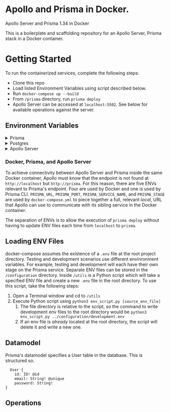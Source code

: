 # Apollo and Prisma in Docker.
Apollo Server and Prisma 1.34 in Docker

This is a boilerplate and scaffolding repository for an Apollo Server, Prisma stack in a Docker container.

# Getting Started

To run the containerized services, complete the following steps:
- Clone this repo
- Load listed Environment Variables using script described below.
- Run `docker-compose up --build`
- From `/prisma` directory, run `prisma deploy`
- Apollo Server can be accessed at `localhost:5502`. See below for available operations against the server.


## Environment Variables

<details>
  <summary>Prisma</summary>

  * `PRISMA_ENDPOINT` | Specifies the full Prisma endpoint to which Prisma CLI can execute deploy commands. 
  * `PRISMA_URL` | Component of following four ENV variables. Used by `docker-compose` to specify Prisma's endpoint within Docker container.
  * `PRISMA_PORT`
  * `PRISMA_SERVICE_NAME`
  * `PRISMA_STAGE`
  * `PRISMA_SECRET` | Used to authenticate requests to Prisma Client
  * `PRISMA_MANAGEMENT_API_SECRET` | Optional, but should also be excluded from Docker and Prisma configurations. This ENV provides a secret for Prisma's Management API.
  

</details>

<details> 
  <summary>Postgres</summary> 

  * `PG_USER` | Specifies the username of the Postgres database.
  * `PG_PASSWORD` | Specifies the password for the Postgres database.
</details>
<details> 
  <summary>Apollo Server</summary>

  * `JWT_SECRET` | Secret used for generating and evaluating Authorization tokens.
  * `APOLLO_PORT` | Specifies the port at which the Apollo Server listens.
</details>


### Docker, Prisma, and Apollo Server


To achieve connectivity between Apollo Server and Prisma inside the same Docker container, Apollo must know that the endpoint is not found at `http://localhost` but `http://prisma`. For this reason, there are five ENVs relevant to Prisma's endpoint. Four are used by Docker and one is used by Prisma CLI. `PRISMA_URL`, `PRISMA_PORT`, `PRISMA_SERVICE_NAME`, and `PRISMA_STAGE` are used by `docker-compose.yml` to piece together a full, relevant *local*, URL that Apollo can use to communicate with its sibling service in the Docker container.

The separation of ENVs is to allow the execution of `prisma deploy` without having to update ENV files each time from `localhost` to `prisma`.

## Loading ENV Files

docker-compose assumes the existence of a `.env` file at the root project directory. Testing and development scenarios use different envinronment variables. For example, testing and development will each have their own stage on the Prisma service. Separate ENV files can be stored in the `/configuration` directory. Inside `/utils` is a Python script which will take a specified ENV file and create a new `.env` file in the root directory. To use this script, take the following steps:
  1. Open a Terminal window and cd to `/utils`
  2. Execute Python script using `python3 env_script.py [source_env_file]`
     1. The file directory is relative to the script, so the command to write development env files to the root directory would be `python3 env_script.py ../configuration/development.env`
     2. If an env file is _already_ located at the root directory, the script will delete it and write a new one.



## Datamodel

Prisma's datamodel specifies a User table in the database. This is structured so.

```
  User {
	id: ID! @id
	email: String! @unique
	password: String!
}
```


## Operations
